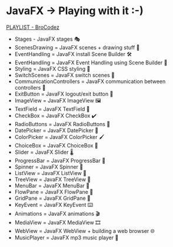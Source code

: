 # JavaFX -> Playing with it :-)

[PLAYLIST - BroCodez](https://www.youtube.com/playlist?list=PLZPZq0r_RZOM-8vJA3NQFZB7JroDcMwev)

- Stages - JavaFX stages 🎭
- ScenesDrawing = JavaFX scenes + drawing stuff 🌄
- EventHandling = JavaFX install Scene Builder 🛠️
- EventHandling = JavaFX Event Handling using Scene Builder 🎪
- Styling = JavaFX CSS styling 🎨
- SwitchScenes = JavaFX switch scenes 💞
- CommunicationControllers = JavaFX communication between controllers 📣
- ExitButton = JavaFX logout/exit button 🚪
- ImageView = JavaFX ImageView 🖼️
- TextField = JavaFX TextField 💬
- CheckBox = JavaFX CheckBox ✔️
- RadioButtons = JavaFX RadioButtons 🔘
- DatePicker = JavaFX DatePicker 📅
- ColorPicker = JavaFX ColorPicker 🖌️
- ChoiceBox = JavaFX ChoiceBox 🔽
- Slider = JavaFX Slider 🌡️
- ProgressBar = JavaFX ProgressBar 🔋
- Spinner = JavaFX Spinner 🔄
- ListView = JavaFX ListView 🧾
- TreeView = JavaFX TreeView 🌳
- MenuBar = JavaFX MenuBar 🧰
- FlowPane = JavaFX FlowPane 🌊
- GridPane = JavaFX GridPane 🏢
- KeyEvent = JavaFX KeyEvent ⌨️
- Animations = JavaFX animations 🎬
- MediaView = JavaFX MediaView 🎞️
- WebView = JavaFX WebView + building a web browser 🌐
- MusicPlayer = JavaFX mp3 music player 🎵